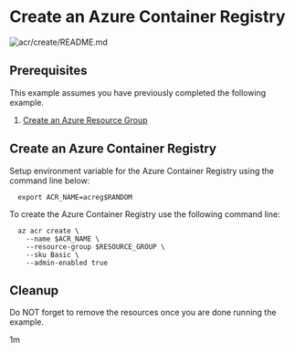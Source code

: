 
# Create an Azure Container Registry

![acr/create/README.md](https://github.com/Azure-Samples/java-on-azure-examples/workflows/acr/create/README.md/badge.svg)

## Prerequisites

This example assumes you have previously completed the following example.

1. [Create an Azure Resource Group](../../../general/group/create/)

## Create an Azure Container Registry

Setup environment variable for the Azure Container Registry using the command
line below:

<!-- workflow.cron(0 1 * * 2) -->
<!-- workflow.include(../../group/create/README.md) -->

<!-- workflow.skip() -->
```shell
  export ACR_NAME=acreg$RANDOM
```

<!-- workflow.run()
if [[ -z $ACR_NAME ]]; then
  export ACR_NAME=acreg$RANDOM
fi
  -->

To create the Azure Container Registry use the following command line:

```shell
  az acr create \
    --name $ACR_NAME \
    --resource-group $RESOURCE_GROUP \
    --sku Basic \
    --admin-enabled true
```

<!-- workflow.directOnly()
export RESULT=$(az acr show --name $ACR_NAME --resource-group $RESOURCE_GROUP --output tsv --query provisioningState)
az group delete --name $RESOURCE_GROUP --yes || true
if [[ "$RESULT" != Succeeded ]]; then
  echo "Azure Container Registry $ACR_NAME was not provisioned properly"
  exit 1
fi
  -->

## Cleanup

Do NOT forget to remove the resources once you are done running the example.

1m
